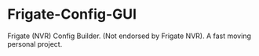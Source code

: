 # Frigate-Config-GUI
Frigate (NVR) Config Builder. (Not endorsed by Frigate NVR). A fast moving personal project.
